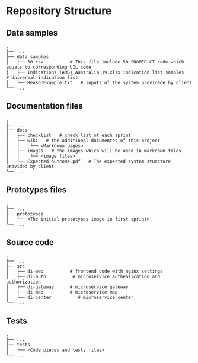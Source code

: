 # Repository Structure

## Data samples

    .
    ├── ...
    ├── data samples     
    │   ├── 50.csv          # This file include 50 SNOMED-CT code which equals to corresponding UIL code
    │   ├── Indications (AMS)_Australia_19.xlsx indication list samples         # Universal indication list
    │   └── ReasonExample.txt   # inputs of the system providede by client
    └── ...

## Documentation files

    .
    ├── ...
    ├── docs                   
    │   ├── checklist   # check list of each sprint         
    │   ├── wiki   # the additional documentes of this project
    │   │    └── <Markdown pages>
    │   ├── images   # the images which will be used in markdown files
    │   │    └── <image files>
    │   └── Expected outcome.pdf   # The expected system sturcture provided by client  
    └── ...

## Prototypes files

    .
    ├── ...
    ├── prototypes                   
    │   └── <The initial prototypes image in first sprint>
    └── ...

## Source code

    .
    ├── ...
    ├── src                   
    │   ├── di-web          # frontend code with nginx settings 
    │   ├── di-auth          # microservice authentication and authorization 
    │   ├── di-gateway      # microservice gateway 
    │   ├── di-map          # microservice map       
    │   └── di-center          # microservice center   
    └── ...

## Tests 

    .
    ├── ...
    ├── tests                   
    │   └── <Code pieces and tests files>
    └── ...